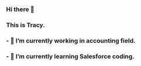 ### Hi there 👋
### This is Tracy.
### - 🔭 I’m currently working in accounting field.
### - 🌱 I’m currently learning Salesforce coding.

<!--
**Tracy-Hua/Tracy-Hua** is a ✨ _special_ ✨ repository because its `README.md` (this file) appears on your GitHub profile.

Here are some ideas to get you started:

- 🔭 I’m currently working in accounting field.
- 🌱 I’m currently learning Salesforce coding.
- 👯 I’m looking to collaborate on ...
- 🤔 I’m looking for help with ...
- 💬 Ask me about ...
- 📫 How to reach me: ...
- 😄 Pronouns: ...
- ⚡ Fun fact: ...
-->
